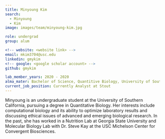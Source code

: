 ```yaml
---
title: Minyoung Kim
search:
  - Minyoung
  - Kim
image: images/team/minyoung-kim.jpg

role: undergrad
group: alum

<!-- website: <website link> -->
email: mkim3704@usc.edu
linkedin: gmykim
<!-- google: <google scholar account> -->
github: gmykim

lab_member_years: 2020 - 2020
alma_mater: Bachelor of Science, Quantitive Biology, University of Southern California
current_job_position: Currently Analyst at Stout
---
```


Minyoung is an undergraduate student at the University of Southern California, pursuing a degree in Quantitative Biology. Her interests include computational biology and its ability to optimize laboratory results and discussing ethical issues of advanced and emerging biological research. In the past, she has worked in a Nutrition Lab at Georgia State University and Molecular Biology Lab with Dr. Steve Kay at the USC Michelson Center for Convergent Biosciences.
